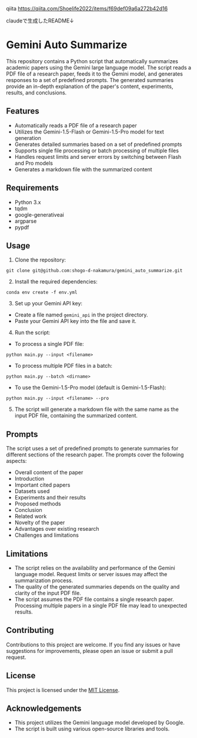 qiita https://qiita.com/Shoelife2022/items/f69def09a6a272b42d16


claudeで生成したREADME↓

# Gemini Auto Summarize

This repository contains a Python script that automatically summarizes academic papers using the Gemini large language model. The script reads a PDF file of a research paper, feeds it to the Gemini model, and generates responses to a set of predefined prompts. The generated summaries provide an in-depth explanation of the paper's content, experiments, results, and conclusions.

## Features

- Automatically reads a PDF file of a research paper
- Utilizes the Gemini-1.5-Flash or Gemini-1.5-Pro model for text generation
- Generates detailed summaries based on a set of predefined prompts
- Supports single file processing or batch processing of multiple files
- Handles request limits and server errors by switching between Flash and Pro models
- Generates a markdown file with the summarized content

## Requirements

- Python 3.x
- tqdm
- google-generativeai
- argparse
- pypdf

## Usage

1. Clone the repository:

```
git clone git@github.com:shogo-d-nakamura/gemini_auto_summarize.git
```

2. Install the required dependencies:

```
conda env create -f env.yml
```

3. Set up your Gemini API key:

- Create a file named `gemini_api` in the project directory.
- Paste your Gemini API key into the file and save it.

4. Run the script:

- To process a single PDF file:

```
python main.py --input <filename>
```

- To process multiple PDF files in a batch:

```
python main.py --batch <dirname>
```

- To use the Gemini-1.5-Pro model (default is Gemini-1.5-Flash):

```
python main.py --input <filename> --pro
```

5. The script will generate a markdown file with the same name as the input PDF file, containing the summarized content.

## Prompts

The script uses a set of predefined prompts to generate summaries for different sections of the research paper. The prompts cover the following aspects:

- Overall content of the paper
- Introduction
- Important cited papers
- Datasets used
- Experiments and their results
- Proposed methods
- Conclusion
- Related work
- Novelty of the paper
- Advantages over existing research
- Challenges and limitations

## Limitations

- The script relies on the availability and performance of the Gemini language model. Request limits or server issues may affect the summarization process.
- The quality of the generated summaries depends on the quality and clarity of the input PDF file.
- The script assumes the PDF file contains a single research paper. Processing multiple papers in a single PDF file may lead to unexpected results.

## Contributing

Contributions to this project are welcome. If you find any issues or have suggestions for improvements, please open an issue or submit a pull request.

## License

This project is licensed under the [MIT License](LICENSE).

## Acknowledgements

- This project utilizes the Gemini language model developed by Google.
- The script is built using various open-source libraries and tools.
